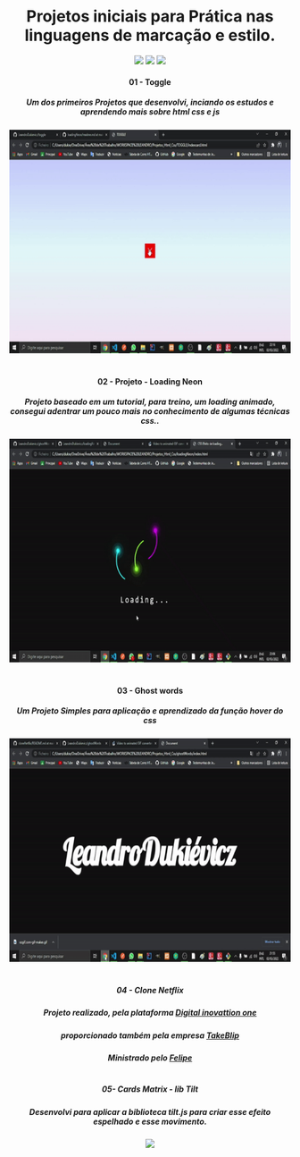 <div align ="center">

<h1> Projetos iniciais para Prática nas linguagens de marcação e estilo.</h1>

<img height="180em" src="https://cdn.jsdelivr.net/gh/devicons/devicon/icons/html5/html5-plain-wordmark.svg" />
<img  height ="180em"src="https://cdn.jsdelivr.net/gh/devicons/devicon/icons/css3/css3-plain-wordmark.svg" />
<img  height = "160em"src="https://cdn.jsdelivr.net/gh/devicons/devicon/icons/javascript/javascript-plain.svg" />
<br>
<h4> 01 - Toggle</h4> 



##### Um dos primeiros  Projetos que desenvolvi, inciando os estudos e aprendendo mais sobre html css e js



<div align = "center">
  <img height="400em" src="https://github.com/LeandroDukievicz/toggle/blob/main/ezgif.com-gif-maker.gif"/>
  </div>

#


#### 02 - Projeto - Loading Neon


##### Projeto baseado em um tutorial, para treino, um loading animado, consegui adentrar um pouco mais no conhecimento de algumas técnicas css..


<div align ="center">
  <img height="400em" src="https://github.com/LeandroDukievicz/loadingNeon/blob/main/ezgif.com-gif-maker.gif"/>
  </div>
  
  #
  
  
  #### 03 -  Ghost words
  ##### Um Projeto Simples para aplicação e aprendizado da função hover do css

<div align = "center">
  <img height = "400em" src="https://github.com/LeandroDukievicz/ghostWords/blob/main/ezgif.com-gif-maker.gif"/>
  </div>
  
  #
  
  ##### 04 - Clone Netflix

#####  Projeto realizado, pela plataforma [Digital inovattion one](https://www.dio.me/sign-in)
#####  proporcionado também pela empresa [TakeBlip](https://digital.take.net/conversas-inteligentes/?utm_source=Google&utm_medium=cpc&utm_term=take%20blip&utm_campaign=SEMB_Take-Blip-geral%20%28b-p-e%29&hsa_acc=2783574544&hsa_kw=take%20blip&hsa_ve=3&hsa_ad=540247450279&hsa_net=adwords&hsa_mt=e&hsa_cam=12320816312&hsa_src=g&hsa_tgt=aud-1185638250910:kwd-809239209550&hsa_grp=117951638579&utm_id=go_cmp-12320816312_adg-117951638579_ad-540247450279_aud-1185638250910:kwd-809239209550_dev-c_ext-_prd-_sig-Cj0KCQiA3fiPBhCCARIsAFQ8QzUK9oFNU3VTDrnG4IwPB03wv4-6UnaW3AoTH0sdf47ihEUJ8yAi_E4aAmvpEALw_wcB&gclid=Cj0KCQiA3fiPBhCCARIsAFQ8QzUK9oFNU3VTDrnG4IwPB03wv4-6UnaW3AoTH0sdf47ihEUJ8yAi_E4aAmvpEALw_wcB)

##### Ministrado pelo [Felipe](https://github.com/felipeAguiarCode)

#

##### 05-  Cards Matrix - lib Tilt 
##### Desenvolvi para aplicar a biblioteca tilt.js para criar esse efeito espelhado e esse movimento. 

<div align = "center">
  <img <img height= "400em" src="https://github.com/LeandroDukievicz/cardsMatrix/blob/main/ezgif.com-gif-maker.gif"/>
  </div>
  
  #
  






  

